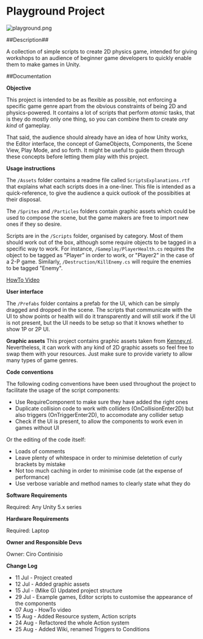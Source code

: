 # Playground Project

![playground.png](https://dl.dropboxusercontent.com/u/6116499/Images/playground.png)

##Description##

A collection of simple scripts to create 2D physics game, intended for giving workshops to an audience of beginner game developers to quickly enable them to make games in Unity.

##Documentation

**Objective**

This project is intended to be as flexible as possible, not enforcing a specific game genre apart from the obvious constraints of being 2D and physics-powered. It contains a lot of scripts that perform _atomic_ tasks, that is they do mostly only one thing, so you can combine them to create _any kind_ of gameplay.

That said, the audience should already have an idea of how Unity works, the Editor interface, the concept of GameObjects, Components, the Scene View, Play Mode, and so forth. It might be useful to guide them through these concepts before letting them play with this project.

**Usage instructions**

The `/Assets` folder contains a readme file called `ScriptsExplanations.rtf` that explains what each scripts does in a one-liner. This file is intended as a quick-reference, to give the audience a quick outlook of the possibities at their disposal.

The `/Sprites` and `/Particles` folders contain graphic assets which could be used to compose the scene, but the game makers are free to import new ones if they so desire.

Scripts are in the `/Scripts` folder, organised by category. Most of them should work out of the box, although some require objects to be tagged in a specific way to work. For instance, `/Gameplay/PlayerHealth.cs` requires the object to be tagged as "Player" in order to work, or "Player2" in the case of a 2-P game. Similarly, `/Destruction/KillEnemy.cs` will require the enemies to be tagged "Enemy".

[HowTo Video](https://drive.google.com/open?id=0B1E6a0_U02JjdWh0R1d1LWJKa2M)

**User interface**

The `/Prefabs` folder contains a prefab for the UI, which can be simply dragged and dropped in the scene. The scripts that communicate with the UI to show points or health will do it transparently and will still work if the UI is not present, but the UI needs to be setup so that it knows whether to show 1P or 2P UI.

**Graphic assets**
This project contains graphic assets taken from [Kenney.nl](http://www.kenney.nl). Nevertheless, it can work with any kind of 2D graphic assets so feel free to swap them with your resources. Just make sure to provide variety to allow many types of game genres.

**Code conventions**

The following coding conventions have been used throughout the project to facilitate the usage of the script components:
- Use RequireComponent to make sure they have added the right ones
- Duplicate collision code to work with colliders (OnCollisionEnter2D) but also triggers (OnTriggerEnter2D), to accomodate any collider setup
- Check if the UI is present, to allow the components to work even in games without UI

Or the editing of the code itself:
- Loads of comments
- Leave plenty of whitespace in order to minimise deletetion of curly brackets by mistake
- Not too much caching in order to minimise code (at the expense of performance)
- Use verbose variable and method names to clearly state what they do

**Software Requirements**

Required: Any Unity 5.x series

**Hardware Requirements**

Required: Laptop

**Owner and Responsible Devs**

Owner: Ciro Continisio

**Change Log**

- 11 Jul - Project created
- 12 Jul - Added graphic assets
- 15 Jul - (Mike G) Updated project structure
- 29 Jul - Example games, Editor scripts to customise the appearance of the components
- 07 Aug - HowTo video
- 15 Aug - Added Resource system, Action scripts
- 24 Aug - Refactored the whole Action system
- 25 Aug - Added Wiki, renamed Triggers to Conditions
